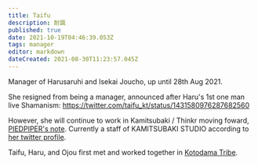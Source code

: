 ```yaml
---
title: Taifu
description: 耐諷
published: true
date: 2021-10-19T04:46:39.053Z
tags: manager
editor: markdown
dateCreated: 2021-08-30T11:23:57.045Z
---
```


Manager of Harusaruhi and Isekai Joucho, up until 28th Aug 2021.

She resigned from being a manager, announced after Haru's 1st one man live Shamanism:
https://twitter.com/taifu_kt/status/1431580976287682560

However, she will continue to work in Kamitsubaki / Thinkr moving foward, [PIEDPIPER's note](https://note.com/futashika/n/na5902f5696d9). Currently a staff of KAMITSUBAKI STUDIO according to [her twitter profile](https://twitter.com/taifu_kt).

Taifu, Haru, and Ojou first met and worked together in [Kotodama Tribe](/company/other/kotodama-tribe).